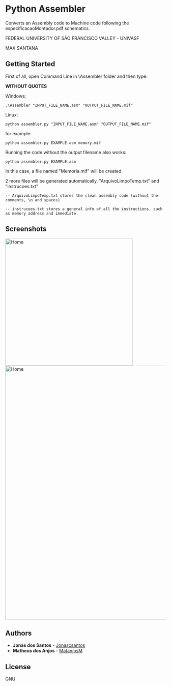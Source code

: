 # Python Assembler

Converts an Assembly code to Machine code following the especificacaoMontador.pdf schematics.

FEDERAL UNIVERSITY OF SÃO FRANCISCO VALLEY - UNIVASF

MAX SANTANA

## Getting Started  

First of all, open Command Line in \Assembler folder and then type:

**WITHOUT QUOTES**

Windows:
```
.\Assembler "INPUT_FILE_NAME.asm" "OUTPUT_FILE_NAME.mif"
```

Linux:
```
python assembler.py "INPUT_FILE_NAME.asm" "OUTPUT_FILE_NAME.mif"
```

for example:

```
python assembler.py EXAMPLE.asm memory.mif
```

Running the code without the output filename also works:

```
python assembler.py EXAMPLE.asm
```

In this case, a file named "Memoria.mif" will be created

2 more files will be generated automatically. "ArquivoLimpoTemp.txt" and "instrucoes.txt"

    -- ArquivoLimpoTemp.txt stores the clean assembly code (without the comments, \n and spaces)

    -- instrucoes.txt stores a general info of all the instructions, such as memory address and immediate. 

## Screenshots

<img src="https://github.com/jonascsantos/PythonAssembler/blob/master/src/files/UI/1.png" alt="Home" width="400"/> 

<img src="https://github.com/jonascsantos/PythonAssembler/blob/master/src/files/UI/2.png" alt="Home" width="800"/> 

## Authors

* **Jonas dos Santos** - [Jonascsantos](https://github.com/jonascsantos)
* **Matheus dos Anjos** - [MatanjosM](https://github.com)

## License

GNU



